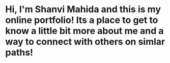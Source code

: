 # Hi, I'm Shanvi Mahida and this is my online portfolio! Its a place to get to know a little bit more about me and a way to connect with others on simlar paths! 


